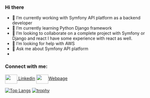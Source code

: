 ### Hi there 
- 🔭 I’m currently working with Symfony API platform as a backend developer
- 🌱 I’m currently learning Python Django framework
- 👯 I’m looking to collaborate on a complete project with Symfony or Django and react I have some experience with react as well.
- 🤔 I’m looking for help with AWS
- 💬 Ask me about Symfony API platform
- 
<h3 align="left">Connect with me:</h3>
<p align="left">
<a href="https://www.linkedin.com/in/daniyal-namdar-000369189/" target="blank"><img align="center" src="https://cdnjs.cloudflare.com/ajax/libs/simple-icons/9.12.0/linkedin.svg" style=" color: white; " alt="" height="30" width="40" /> Linkedin</a>
<a href="https://www.daniyalnamdar.com/" target="blank"><img align="center" src="https://cdn.jsdelivr.net/npm/simple-icons@3.0.1/icons/webpage.svg" alt="" height="30" width="40" />Webpage</a>
</p>

[![Top Langs](https://github-readme-stats.vercel.app/api/top-langs/?username=daniyalnamdar&layout=donut)](https://github.com/daniyalnamdar/github-readme-stats)
[![trophy](https://github-profile-trophy.vercel.app/?username=daniyalnamdar&theme=onedark)](https://github.com/daniyalnamdar/github-profile-trophy)
<!--
**daniyalnamdar/daniyalnamdar** is a ✨ _special_ ✨ repository because its `README.md` (this file) appears on your GitHub profile.

Here are some ideas to get you started:

- 🔭 I’m currently working on ...
- 🌱 I’m currently learning ...
- 👯 I’m looking to collaborate on ...
- 🤔 I’m looking for help with ...
- 💬 Ask me about ...
- 📫 How to reach me: ...
- 😄 Pronouns: ...
- ⚡ Fun fact: ...
[![Anurag's GitHub stats](https://github-readme-stats.vercel.app/api?username=daniyalnamdar)](https://github.com/anuraghazra/github-readme-stats)
![Anurag's GitHub stats](https://github-readme-stats.vercel.app/api?username=daniyalnamdar&show=reviews,discussions_started,discussions_answered,prs_merged,prs_merged_percentage)

-->
